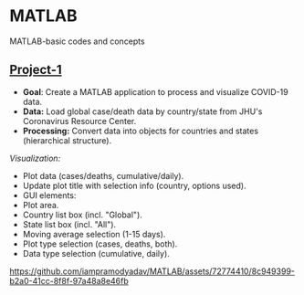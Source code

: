 # MATLAB
MATLAB-basic codes and concepts


## [Project-1](https://github.com/iampramodyadav/MATLAB/project)
- **Goal**: Create a MATLAB application to process and visualize COVID-19 data.
- **Data:** Load global case/death data by country/state from JHU's Coronavirus Resource Center.
- **Processing:** Convert data into objects for countries and states (hierarchical structure).

*Visualization:*

- Plot data (cases/deaths, cumulative/daily).
- Update plot title with selection info (country, options used).
- GUI elements:
- Plot area.
- Country list box (incl. "Global").
- State list box (incl. "All").
- Moving average selection (1-15 days).
- Plot type selection (cases, deaths, both).
- Data type selection (cumulative, daily).



https://github.com/iampramodyadav/MATLAB/assets/72774410/8c949399-b2a0-41cc-8f8f-97a48a8e46fb

























 

